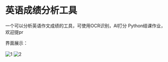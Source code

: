 # 英语成绩分析工具
一个可以分析英语作文成绩的工具，可使用OCR识别，AI打分
Python结课作业，欢迎提pr

界面展示：<br><br>
![1](https://user-images.githubusercontent.com/96509738/209566403-c750cf47-663c-4f5b-aba8-54081bf4defc.png)
![2](https://user-images.githubusercontent.com/96509738/209566412-5960f89e-1c55-471e-a997-27b2a624447f.png)
